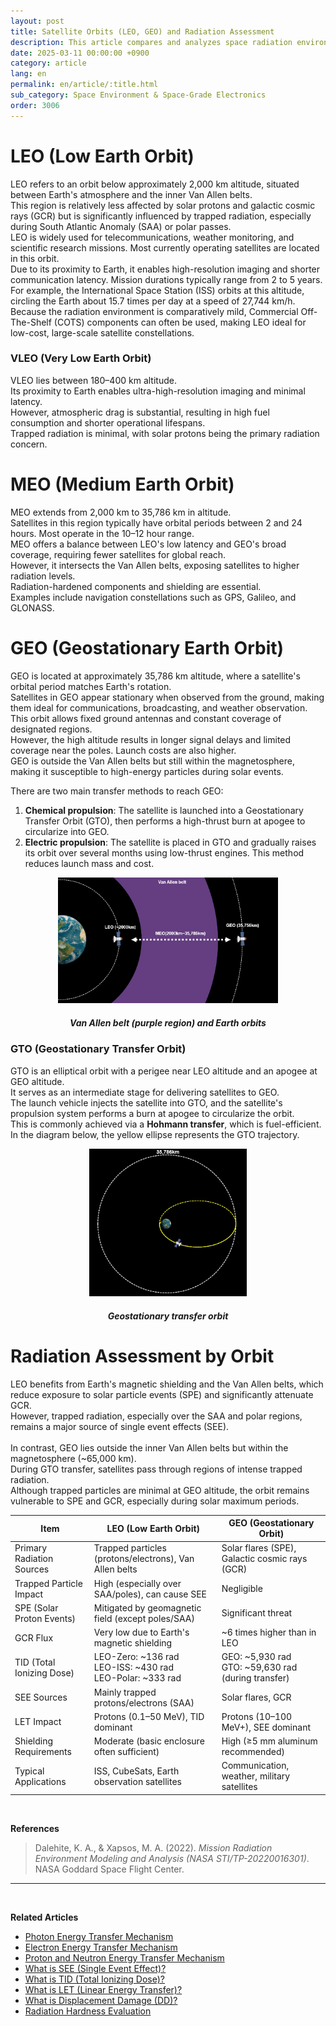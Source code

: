 ```yaml
---
layout: post
title: Satellite Orbits (LEO, GEO) and Radiation Assessment
description: This article compares and analyzes space radiation environments and radiation hardness evaluation criteria (TID, SEE, GCR, SPE, etc.) for various orbits such as LEO, GEO, and GTO. It also provides a detailed explanation of dominant radiation sources per orbit and the necessity of shielding.
date: 2025-03-11 00:00:00 +0900
category: article
lang: en
permalink: en/article/:title.html
sub_category: Space Environment & Space-Grade Electronics
order: 3006
---
```


# LEO (Low Earth Orbit)

LEO refers to an orbit below approximately 2,000 km altitude, situated between Earth's atmosphere and the inner Van Allen belts.  
This region is relatively less affected by solar protons and galactic cosmic rays (GCR) but is significantly influenced by trapped radiation, especially during South Atlantic Anomaly (SAA) or polar passes.  
LEO is widely used for telecommunications, weather monitoring, and scientific research missions. Most currently operating satellites are located in this orbit.  
Due to its proximity to Earth, it enables high-resolution imaging and shorter communication latency. Mission durations typically range from 2 to 5 years.  
For example, the International Space Station (ISS) orbits at this altitude, circling the Earth about 15.7 times per day at a speed of 27,744 km/h.  
Because the radiation environment is comparatively mild, Commercial Off-The-Shelf (COTS) components can often be used, making LEO ideal for low-cost, large-scale satellite constellations.

### VLEO (Very Low Earth Orbit)

VLEO lies between 180–400 km altitude.  
Its proximity to Earth enables ultra-high-resolution imaging and minimal latency.  
However, atmospheric drag is substantial, resulting in high fuel consumption and shorter operational lifespans.  
Trapped radiation is minimal, with solar protons being the primary radiation concern.

# MEO (Medium Earth Orbit)

MEO extends from 2,000 km to 35,786 km in altitude.  
Satellites in this region typically have orbital periods between 2 and 24 hours. Most operate in the 10–12 hour range.  
MEO offers a balance between LEO's low latency and GEO's broad coverage, requiring fewer satellites for global reach.  
However, it intersects the Van Allen belts, exposing satellites to higher radiation levels.  
Radiation-hardened components and shielding are essential.  
Examples include navigation constellations such as GPS, Galileo, and GLONASS.

# GEO (Geostationary Earth Orbit)

GEO is located at approximately 35,786 km altitude, where a satellite's orbital period matches Earth's rotation.  
Satellites in GEO appear stationary when observed from the ground, making them ideal for communications, broadcasting, and weather observation.  
This orbit allows fixed ground antennas and constant coverage of designated regions.  
However, the high altitude results in longer signal delays and limited coverage near the poles. Launch costs are also higher.  
GEO is outside the Van Allen belts but still within the magnetosphere, making it susceptible to high-energy particles during solar events.

There are two main transfer methods to reach GEO:

1. **Chemical propulsion**: The satellite is launched into a Geostationary Transfer Orbit (GTO), then performs a high-thrust burn at apogee to circularize into GEO.
2. **Electric propulsion**: The satellite is placed in GTO and gradually raises its orbit over several months using low-thrust engines. This method reduces launch mass and cost.

<p align="center"> 
  <img src="/assets/Articles/leogeo.webp" alt="Van Allen belt (purple region) and Earth orbits" style="width: 70%;">
</p>
<div align="center">
  <h5>Van Allen belt (purple region) and Earth orbits</h5>
</div>

### GTO (Geostationary Transfer Orbit)

GTO is an elliptical orbit with a perigee near LEO altitude and an apogee at GEO altitude.  
It serves as an intermediate stage for delivering satellites to GEO.  
The launch vehicle injects the satellite into GTO, and the satellite's propulsion system performs a burn at apogee to circularize the orbit.  <br>
This is commonly achieved via a **Hohmann transfer**, which is fuel-efficient.  
In the diagram below, the yellow ellipse represents the GTO trajectory.

<p align="center"> 
  <img src="/assets/Articles/gto.webp" alt="Geostationary transfer orbit" style="width: 50%;">
</p>
<div align="center">
  <h5>Geostationary transfer orbit</h5>
</div>

# Radiation Assessment by Orbit

LEO benefits from Earth's magnetic shielding and the Van Allen belts, which reduce exposure to solar particle events (SPE) and significantly attenuate GCR.  
However, trapped radiation, especially over the SAA and polar regions, remains a major source of single event effects (SEE).  
<br>
In contrast, GEO lies outside the inner Van Allen belts but within the magnetosphere (~65,000 km).  
During GTO transfer, satellites pass through regions of intense trapped radiation.  
Although trapped particles are minimal at GEO altitude, the orbit remains vulnerable to SPE and GCR, especially during solar maximum periods.

<div align="center">

| Item                             | LEO (Low Earth Orbit)                                                  | GEO (Geostationary Orbit)                                 |
|----------------------------------|------------------------------------------------------------------------|-----------------------------------------------------------|
| Primary Radiation Sources        | Trapped particles (protons/electrons), Van Allen belts                | Solar flares (SPE), Galactic cosmic rays (GCR)           |
| Trapped Particle Impact          | High (especially over SAA/poles), can cause SEE                       | Negligible                                                |
| SPE (Solar Proton Events)        | Mitigated by geomagnetic field (except poles/SAA)                     | Significant threat                                        |
| GCR Flux                         | Very low due to Earth's magnetic shielding                            | ~6 times higher than in LEO                               |
| TID (Total Ionizing Dose)        | LEO-Zero: ~136 rad<br>LEO-ISS: ~430 rad<br>LEO-Polar: ~333 rad        | GEO: ~5,930 rad<br>GTO: ~59,630 rad (during transfer)     |
| SEE Sources                      | Mainly trapped protons/electrons (SAA)                                | Solar flares, GCR                                         |
| LET Impact                       | Protons (0.1–50 MeV), TID dominant                                    | Protons (10–100 MeV+), SEE dominant                       |
| Shielding Requirements           | Moderate (basic enclosure often sufficient)                           | High (≥5 mm aluminum recommended)                         |
| Typical Applications             | ISS, CubeSats, Earth observation satellites                           | Communication, weather, military satellites               |

</div>

<br>

**References**  
>Dalehite, K. A., & Xapsos, M. A. (2022). *Mission Radiation Environment Modeling and Analysis (NASA STI/TP-20220016301)*. NASA Goddard Space Flight Center.

---

<br>

**Related Articles**  
- [Photon Energy Transfer Mechanism](/en/article/21.photons.html)  
- [Electron Energy Transfer Mechanism](/en/article/22.electrons.html)  
- [Proton and Neutron Energy Transfer Mechanism](/en/article/23.Nucleons.html)  
- [What is SEE (Single Event Effect)?](/en/article/1.-SEE.html)  
- [What is TID (Total Ionizing Dose)?](/en/article/7.TID.html)  
- [What is LET (Linear Energy Transfer)?](/en/article/6.LET.html)  
- [What is Displacement Damage (DD)?](/en/article/18.DD.html)  
- [Radiation Hardness Evaluation](/en/article/3.방사선-내성-평가.html)
